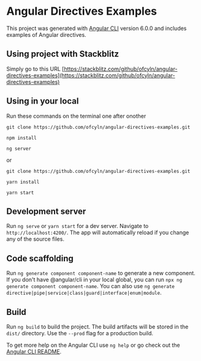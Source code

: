 # Angular Directives Examples

This project was generated with [Angular CLI](https://github.com/angular/angular-cli) version 6.0.0 and includes examples of Angular directives.

## Using project with Stackblitz

Simply go to this URL [https://stackblitz.com/github/ofcyln/angular-directives-examples](https://stackblitz.com/github/ofcyln/angular-directives-examples)

## Using in your local

Run these commands on the terminal one after onother

    git clone https://github.com/ofcyln/angular-directives-examples.git

    npm install

    ng server

or

    git clone https://github.com/ofcyln/angular-directives-examples.git

    yarn install

    yarn start

## Development server

Run `ng serve` or `yarn start` for a dev server. Navigate to `http://localhost:4200/`. The app will automatically reload if you change any of the source files.

## Code scaffolding

Run `ng generate component component-name` to generate a new component. If you don't have @angular/cli in your local global, you can run `npx ng generate component component-name`. You can also use `ng generate directive|pipe|service|class|guard|interface|enum|module`.

## Build

Run `ng build` to build the project. The build artifacts will be stored in the `dist/` directory. Use the `--prod` flag for a production build.

To get more help on the Angular CLI use `ng help` or go check out the [Angular CLI README](https://github.com/angular/angular-cli/blob/master/README.md).
